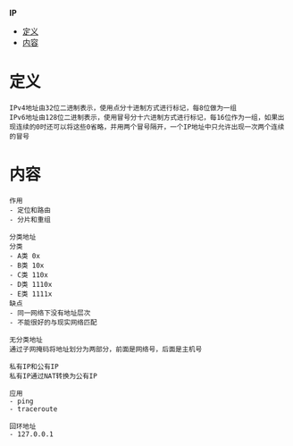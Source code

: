 **IP**
- [定义](#定义)
- [内容](#内容)
  
# 定义 #
```
IPv4地址由32位二进制表示，使用点分十进制方式进行标记，每8位做为一组  
IPv6地址由128位二进制表示，使用冒号分十六进制方式进行标记，每16位作为一组，如果出现连续的0时还可以将这些0省略，并用两个冒号隔开，一个IP地址中只允许出现一次两个连续的冒号
```

# 内容 #
```
作用
- 定位和路由
- 分片和重组

分类地址
分类  
- A类 0x
- B类 10x
- C类 110x
- D类 1110x
- E类 1111x
缺点  
- 同一网络下没有地址层次
- 不能很好的与现实网络匹配

无分类地址
通过子网掩码将地址划分为两部分，前面是网络号，后面是主机号  

私有IP和公有IP
私有IP通过NAT转换为公有IP

应用
- ping
- traceroute  

回环地址
- 127.0.0.1
```
